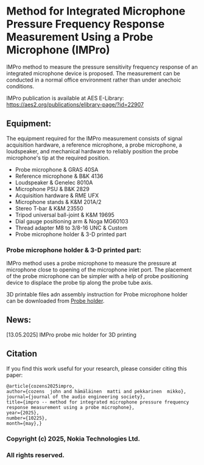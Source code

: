 # Method for Integrated Microphone Pressure Frequency Response Measurement Using a Probe Microphone (IMPro)
IMPro method to measure the pressure sensitivity frequency response of an integrated microphone device is proposed. The measurement can be conducted in a normal office environment rather than under anechoic conditions. 

IMPro publication is available at AES E-Library: https://aes2.org/publications/elibrary-page/?id=22907 

## Equipment:
The equipment required for the IMPro measurement consists of signal acquisition hardware, a reference microphone, a probe microphone, a loudspeaker, and mechanical hardware to reliably position the probe microphone's tip at the required position.

* Probe microphone & GRAS 40SA
* Reference microphone & B\&K 4136
* Loudspeaker & Genelec 8010A
* Microphone PSU & B\&K 2829
* Acquisition hardware & RME UFX
* Microphone stands & K\&M 201A/2
* Stereo T-bar & K\&M 23550
* Tripod universal ball-joint & K\&M 19695
* Dial gauge positioning arm & Noga MG60103
* Thread adapter M8 to 3/8-16 UNC & Custom
* Probe microphone holder & 3-D printed part

### Probe microphone holder & 3-D printed part:
IMPro method uses a probe microphone to measure the pressure at microphone close to opening of the microphone inlet port. The placement of the probe microphone can be simpler with a help of probe positioning device to displace the probe tip along the probe tube axis. 

3D printable files adn assembly instruction for Probe microphone holder can be downloaded from [Probe holder](https://github.com/nokiatech/impro/tree/main/probe_holder).

## News:
[13.05.2025] IMPro probe mic holder for 3D printing 

## Citation

If you find this work useful for your research, please consider citing this paper:

```
@article{cozens2025impro, 
author={cozens  john and hämäläinen  matti and pekkarinen  mikko}, 
journal={journal of the audio engineering society}, 
title={impro -- method for integrated microphone pressure frequency response measurement using a probe microphone}, 
year={2025}, 
number={10225}, 
month={may},}
```

### **Copyright (c) 2025, Nokia Technologies Ltd.**
### **All rights reserved.**
